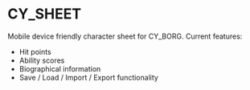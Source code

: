 # CY_SHEET

Mobile device friendly character sheet for CY_BORG. Current features:

* Hit points
* Ability scores
* Biographical information
* Save / Load / Import / Export functionality
